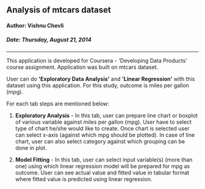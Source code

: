 ## Analysis of mtcars dataset
#### Author: Vishnu Chevli
##### Date: Thursday, August 21, 2014

- - -

This application is developed for Coursera - 'Developing Data Products' course assignment. Application was built on mtcars dataset. 

User can do **'Exploratory Data Analysis'** and **'Linear Regression'** with this dataset using this application. For this study, outcome is miles per gallon (mpg). 

For each tab steps are mentioned below:

 1. **Exploratory Analysis** - In this tab, user can prepare line chart or boxplot of various variable against miles per gallon (mpg). User have to select type of chart he/she would like to create. Once chart is selected user can select x-axis (against which mpg should be plotted). In case of line chart, user can also select category against which grouping can be done in plot.

 2. **Model Fitting** - In this tab, user can select input variable(s) (more than one) using which linear regression model will be prepared for mpg as outcome. User can see actual value and fitted value in tabular format where fitted value is predicted using linear regression.
 
 